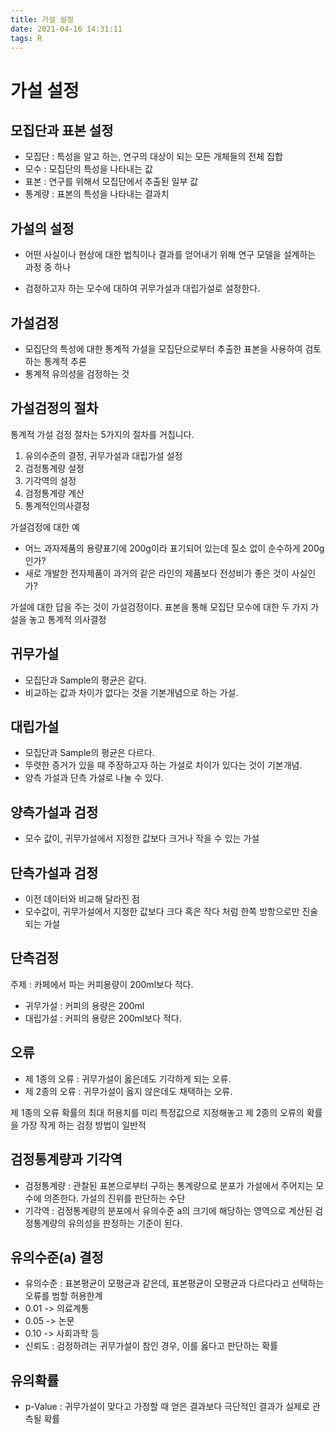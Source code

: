 ```yaml
---
title: 가설 설정
date: 2021-04-16 14:31:11
tags: R
---
```


# 가설 설정

## 모집단과 표본 설정

- 모집단 : 특성을 알고 하는, 연구의 대상이 되는 모든 개체들의 전체 집합
- 모수 : 모집단의 특성을 나타내는 값
- 표본 : 연구를 위해서 모집단에서 추출된 일부 값
- 통계량 : 표본의 특성을 나타내는 결과치

## 가설의 설정

- 어떤 사실이나 현상에 대한 법칙이나 결과를 얻어내기 위해 연구 모델을 설계하는 과정 중 하나

- 검정하고자 하는 모수에 대하여 귀무가설과 대립가설로 설정한다.

## 가설검정

- 모집단의 특성에 대한 통계적 가설을 모집단으로부터 추출한 표본을 사용하여 검토하는 통계적 추론
- 통계적 유의성을 검정하는 것

## 가설검정의 절차

통계적 가설 검정 절차는 5가지의 절차를 거칩니다.

1. 유의수준의 결정, 귀무가설과 대립가설 설정
2. 검정통계량 설정
3. 기각역의 설정
4. 검정통계량 계산
5. 통계적인의사결정

가설검정에 대한 예

- 어느 과자제품의 용량표기에 200g이라 표기되어 있는데 질소 없이 순수하게 200g인가?
- 새로 개발한 전자제품이 과거의 같은 라인의 제품보다 전성비가 좋은 것이 사실인가?

가설에 대한 답을 주는 것이 가설검정이다.
표본을 통해 모집단 모수에 대한 두 가지 가설을 놓고 통계적 의사결정

## 귀무가설

- 모집단과 Sample의 평균은 같다.
- 비교하는 값과 차이가 없다는 것을 기본개념으로 하는 가설.

## 대립가설

- 모집단과 Sample의 평균은 다르다.
- 뚜렷한 증거가 있을 때 주장하고자 하는 가설로 차이가 있다는 것이 기본개념.
- 양측 가설과 단측 가설로 나눌 수 있다.

## 양측가설과 검정

- 모수 값이, 귀무가설에서 지정한 값보다 크거나 작을 수 있는 가설

## 단측가설과 검정

- 이전 데이터와 비교해 달라진 점
- 모수값이, 귀무가설에서 지정한 값보다 크다 혹은 작다 처럼 한쪽 방항으로만 진술되는 가설

## 단측검정

주제 : 카페에서 파는 커피용량이 200ml보다 적다.

- 귀무가설 : 커피의 용량은 200ml
- 대립가설 : 커피의 용량은 200ml보다 적다.

## 오류

- 제 1종의 오류 : 귀무가설이 옳은데도 기각하게 되는 오류.
- 제 2종의 오류 : 귀무가설이 옳지 않은데도 채택하는 오류.

제 1종의 오류 확률의 최대 허용치를 미리 특정값으로 지정해놓고 제 2종의 오류의 확률을 가장 작게 하는 검정 방법이 일반적

## 검정통계량과 기각역

- 검정통계량 : 관찰된 표본으로부터 구하는 통계량으로 분포가 가설에서 주어지는 모수에 의존한다. 가설의 진위를 판단하는 수단
- 기각역 : 검정통계량의 분포에서 유의수준 a의 크기에 해당하는 영역으로 계산된 검정통계량의 유의성을 판정하는 기준이 된다.

## 유의수준(a) 결정

- 유의수준 : 표본평균이 모평균과 같은데, 표본평균이 모평균과 다르다라고 선택하는 오류를 범할 허용한계
- 0.01 -> 의료계통
- 0.05 -> 논문
- 0.10 -> 사회과학 등
- 신뢰도 : 검정하려는 귀무가설이 참인 경우, 이를 옳다고 판단하는 확률

## 유의확률

- p-Value : 귀무가설이 맞다고 가정할 때 얻은 결과보다 극단적인 결과가 실제로 관측될 확률
